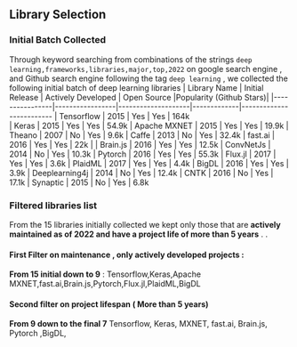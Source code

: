 ## Library Selection
### Initial Batch Collected
Through keyword searching from combinations of the strings `deep learning,frameworks,libraries,major,top,2022`
on google search engine , and Github search engine following the tag `deep learning` , we collected the following initial batch of deep learning libraries
| Library Name   | Initial Release | Actively Developed | Open Source |Popularity (Github Stars)|
|----------------|-----------------|--------------------|-------------|-------------------------
| Tensorflow     |       2015      |         Yes        |     Yes     | 164k     
| Keras          |       2015      |         Yes        |     Yes     | 54.9k
| Apache MXNET   |       2015      |         Yes        |     Yes     | 19.9k
| Theano         |       2007      |         No         |     Yes     | 9.6k
|  Caffe         |       2013      |         No         |     Yes     | 32.4k
| fast.ai        |       2016      |         Yes        |     Yes     | 22k                  |
| Brain.js       |       2016      |         Yes        |     Yes     | 12.5k
| ConvNetJs      |       2014      |         No         |     Yes     | 10.3k
| Pytorch        |       2016      |         Yes        |     Yes     | 55.3k
| Flux.jl        |       2017      |         Yes        |     Yes     | 3.6k
| PlaidML        |       2017      |         Yes        |     Yes     | 4.4k
| BigDL          |       2016      |         Yes        |     Yes     | 3.9k
| Deeplearning4j |       2014      |         No         |     Yes     | 12.4k
| CNTK           |       2016      |         No         |     Yes     | 17.1k
| Synaptic       |       2015      |         No          |     Yes     | 6.8k



### Filtered libraries list
From the 15 libraries initially collected we kept only those that are **actively maintained as of 2022 and have a project life of more than 5 years** . . 

#### First Filter on maintenance , only actively developed projects :
**From 15 initial down to 9** :
Tensorflow,Keras,Apache MXNET,fast.ai,Brain.js,Pytorch,Flux.jl,PlaidML,BigDL

#### Second filter on project lifespan ( More than 5 years)
**From 9 down to the final 7**
Tensorflow, Keras, MXNET, fast.ai, Brain.js, Pytorch ,BigDL,
